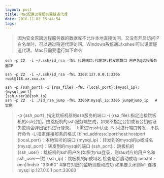 ```yaml
---
layout: post
title: Mac配置远程服务器隧道代理
date: 2018-11-02 15:44:54
tags:
---
```

> 因为安全原因远程服务器的数据库不允许本地直接访问，又没有开启访问IP白名单时，可以通过隧道代理访问。Windows系统通过xsheel可以设置隧道代理。Mac只需要运行如下命令

```
ssh -p 22  -i ~/.ssh/id_rsa -fNL 代理端口:代理IP:转发原端口 用户名@远程服务器IP

ssh -p 22  -i ~/.ssh/id_rsa -fNL 3308:127.0.0.1:3306 root@118.xx.xxx.xx
```

```
ssh -p {ssh_port} -i {rsa_file} -fNL {local_port}:{mysql_ip}:{mysql_port} 
{ssh_user}@{ssh_ip}
ssh -p 22  -i ./id_rsa_jump -fNL 33060:mysql_ip:3306 jump@jump_ip   # 实例
```

>-p {ssh_port}: 指定跳板机器的ssh服务的端口
-i {rsa_file}:指定连接跳板机的ssh公钥，由跳板机的ssh服务端生成，如果不指定公钥或者公钥验证失败则会弹出密码进行登录。
-f:需进行ssh认证
-N:只进行端口转发，不执行命令
-L:指定连接服务的格式 [bind_address:]port:host:hostport
{local_port}：本地监听的端口
{mysql_ip}：转发到的mysql的ip或域名
{mysql_port}：转发到的mysql的端口
{ssh_port}：跳板机的
{ssh_user}：跳板机的ssh用户名(如果为rsa登录，则ras对应的用户名和ssh_user一致)
{ssh_ip}：跳板机的ip或域名
检查是否启动成功
netstat  -aon|findstr  "33060"  #存在对应的监听则启动成功 如果要关闭则kill
连接mysql
ip:127.0.0.1
port:33060